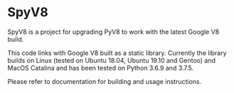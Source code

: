 # SpyV8

SpyV8 is a project for upgrading PyV8 to work with the latest Google V8 build.

This code links with Google V8 built as a static library. Currently the library builds
on Linux (tested on Ubuntu 18.04, Ubuntu 19.10 and Gentoo) and MacOS Catalina and has
been tested on Python 3.6.9 and 3.7.5.

Please refer to documentation for building and usage instructions.
